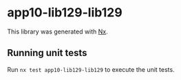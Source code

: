 # app10-lib129-lib129

This library was generated with [Nx](https://nx.dev).

## Running unit tests

Run `nx test app10-lib129-lib129` to execute the unit tests.

